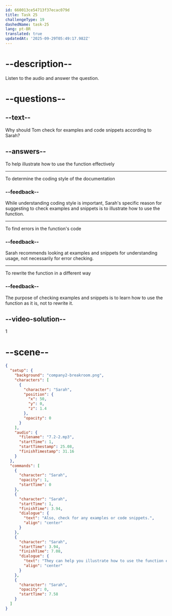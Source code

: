 ```yaml
---
id: 660013ce54713f37ecac079d
title: Task 25
challengeType: 19
dashedName: task-25
lang: pt-BR
translated: true
updatedAt: '2025-09-29T05:49:17.982Z'
---
```


<!-- (Audio) Sarah: Also, check for any examples or code snippets. They can help illustrate how to use the function effectively. -->

# --description--

Listen to the audio and answer the question.

# --questions--

## --text--

Why should Tom check for examples and code snippets according to Sarah?

## --answers--

To help illustrate how to use the function effectively

---

To determine the coding style of the documentation

### --feedback--

While understanding coding style is important, Sarah's specific reason for suggesting to check examples and snippets is to illustrate how to use the function.

---

To find errors in the function's code

### --feedback--

Sarah recommends looking at examples and snippets for understanding usage, not necessarily for error checking.

---

To rewrite the function in a different way

### --feedback--

The purpose of checking examples and snippets is to learn how to use the function as it is, not to rewrite it.

## --video-solution--

1

# --scene--

```json
{
  "setup": {
    "background": "company2-breakroom.png",
    "characters": [
      {
        "character": "Sarah",
        "position": {
          "x": 50,
          "y": 0,
          "z": 1.4
        },
        "opacity": 0
      }
    ],
    "audio": {
      "filename": "7.2-2.mp3",
      "startTime": 1,
      "startTimestamp": 25.08,
      "finishTimestamp": 31.16
    }
  },
  "commands": [
    {
      "character": "Sarah",
      "opacity": 1,
      "startTime": 0
    },
    {
      "character": "Sarah",
      "startTime": 1,
      "finishTime": 3.94,
      "dialogue": {
        "text": "Also, check for any examples or code snippets.",
        "align": "center"
      }
    },
    {
      "character": "Sarah",
      "startTime": 3.94,
      "finishTime": 7.08,
      "dialogue": {
        "text": "They can help you illustrate how to use the function effectively.",
        "align": "center"
      }
    },
    {
      "character": "Sarah",
      "opacity": 0,
      "startTime": 7.58
    }
  ]
}
```
